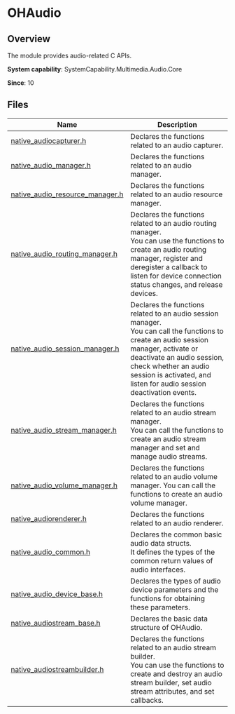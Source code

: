 # OHAudio
<!--Kit: Audio Kit-->
<!--Subsystem: Multimedia-->
<!--Owner: @songshenke-->
<!--Designer: @caixuejiang; @hao-liangfei; @zhanganxiang-->
<!--Tester: @Filger-->
<!--Adviser: @w_Machine_cc-->

## Overview

The module provides audio-related C APIs.

**System capability**: SystemCapability.Multimedia.Audio.Core

**Since**: 10

## Files

| Name| Description|
| -- | -- |
| [native_audiocapturer.h](capi-native-audiocapturer-h.md) | Declares the functions related to an audio capturer.|
| [native_audio_manager.h](capi-native-audio-manager-h.md) | Declares the functions related to an audio manager.|
| [native_audio_resource_manager.h](capi-native-audio-resource-manager-h.md) | Declares the functions related to an audio resource manager.|
| [native_audio_routing_manager.h](capi-native-audio-routing-manager-h.md) | Declares the functions related to an audio routing manager.<br> You can use the functions to create an audio routing manager, register and deregister a callback to listen for device connection status changes, and release devices.|
| [native_audio_session_manager.h](capi-native-audio-session-manager-h.md) | Declares the functions related to an audio session manager.<br> You can call the functions to create an audio session manager, activate or deactivate an audio session, check whether an audio session is activated, and listen for audio session deactivation events.|
| [native_audio_stream_manager.h](capi-native-audio-stream-manager-h.md) | Declares the functions related to an audio stream manager.<br> You can call the functions to create an audio stream manager and set and manage audio streams.|
| [native_audio_volume_manager.h](capi-native-audio-volume-manager-h.md) | Declares the functions related to an audio volume manager. You can call the functions to create an audio volume manager.|
| [native_audiorenderer.h](capi-native-audiorenderer-h.md) | Declares the functions related to an audio renderer.|
| [native_audio_common.h](capi-native-audio-common-h.md) | Declares the common basic audio data structs.<br> It defines the types of the common return values of audio interfaces.|
| [native_audio_device_base.h](capi-native-audio-device-base-h.md) | Declares the types of audio device parameters and the functions for obtaining these parameters.|
| [native_audiostream_base.h](capi-native-audiostream-base-h.md) | Declares the basic data structure of OHAudio.|
| [native_audiostreambuilder.h](capi-native-audiostreambuilder-h.md) | Declares the functions related to an audio stream builder.<br> You can use the functions to create and destroy an audio stream builder, set audio stream attributes, and set callbacks.|
